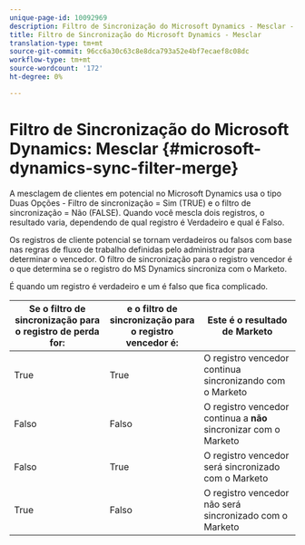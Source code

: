 ```yaml
---
unique-page-id: 10092969
description: Filtro de Sincronização do Microsoft Dynamics - Mesclar - Documentos do Marketing - Documentação do Produto
title: Filtro de Sincronização do Microsoft Dynamics - Mesclar
translation-type: tm+mt
source-git-commit: 96cc6a30c63c8e8dca793a52e4bf7ecaef8c08dc
workflow-type: tm+mt
source-wordcount: '172'
ht-degree: 0%

---
```



# Filtro de Sincronização do Microsoft Dynamics: Mesclar {#microsoft-dynamics-sync-filter-merge}

A mesclagem de clientes em potencial no Microsoft Dynamics usa o tipo Duas Opções - Filtro de sincronização = Sim (TRUE) e o filtro de sincronização = Não (FALSE). Quando você mescla dois registros, o resultado varia, dependendo de qual registro é Verdadeiro e qual é Falso.

Os registros de cliente potencial se tornam verdadeiros ou falsos com base nas regras de fluxo de trabalho definidas pelo administrador para determinar o vencedor. O filtro de sincronização para o registro vencedor é o que determina se o registro do MS Dynamics sincroniza com o Marketo.

É quando um registro é verdadeiro e um é falso que fica complicado.

| Se o filtro de sincronização para o registro de perda for: | e o filtro de sincronização para o registro vencedor é: | Este é o resultado de Marketo |
|---|---|---|
| True | True | O registro vencedor continua sincronizando com o Marketo |
| Falso | Falso | O registro vencedor continua a **não** sincronizar com o Marketo |
| Falso | True | O registro vencedor será sincronizado com o Marketo |
| True | Falso | O registro vencedor não será sincronizado com o Marketo |

